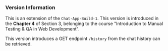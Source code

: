 ### Version Information
This is an extension of the `Chat-App-Build-1`. This version is introduced in the **Chapter 4** of Section 3, belonging to the course "Introduction to Manual Testing & QA in Web Development".

This version introduces a GET endpoint `/history` from the chat history can be retrieved.
